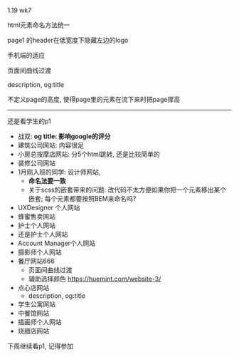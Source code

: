 1.19 wk7

html元素命名方法统一

page1 的header在低宽度下隐藏左边的logo

手机端的适应

页面间曲线过渡

description, og:title

不定义page的高度, 使得page里的元素在流下来时把page撑高

---
还是看学生的p1
+ 战双: **og title: 影响google的评分**
+ 建筑公司网站: 内容很足
+ 小房总按摩店网站: 分5个html跳转, 还是比较简单的
+ 装修公司网站
+ 1月刚入班的同学: 设计师网站, 
  + **命名法要一致**
  + 关于scss的嵌套带来的问题: 改代码不太方便如果你把一个元素移出某个嵌套; 每个元素都要按照BEM来命名吗?
+ UXDesigner 个人网站
+ 蜂蜜售卖网站
+ 护士个人网站
+ 还是护士个人网站
+ Account Manager个人网站
+ 摄影师个人网站
+ 餐厅网站666
  + 页面间曲线过渡
  + 辅助选择颜色 https://huemint.com/website-3/
+ 点心店网站
  + description, og:title
+ 学生公寓网站
+ 中餐馆网站
+ 插画师个人网站
+ 烧腊店网站


下周继续看p1, 记得参加